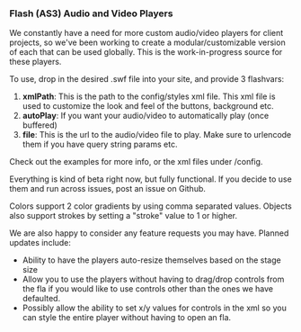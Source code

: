 ### Flash (AS3) Audio and Video Players

We constantly have a need for more custom audio/video players for client projects, so we've been working to create a modular/customizable version of each that can be used globally. This is the work-in-progress source for these players.

To use, drop in the desired .swf file into your site, and provide 3 flashvars:

1. **xmlPath**: This is the path to the config/styles xml file. This xml file is used to customize the look and feel of the buttons, background etc.
2. **autoPlay**: If you want your audio/video to automatically play (once buffered)
3. **file**: This is the url to the audio/video file to play. Make sure to urlencode them if you have query string params etc.

Check out the examples for more info, or the xml files under /config.

Everything is kind of beta right now, but fully functional. If you decide to use them and run across issues, post an issue on Github. 

Colors support 2 color gradients by using comma separated values. Objects also support strokes by setting a "stroke" value to 1 or higher.

We are also happy to consider any feature requests you may have. Planned updates include:

- Ability to have the players auto-resize themselves based on the stage size
- Allow you to use the players without having to drag/drop controls from the fla if you would like to use controls other than the ones we have defaulted.
- Possibly allow the ability to set x/y values for controls in the xml so you can style the entire player without having to open an fla.